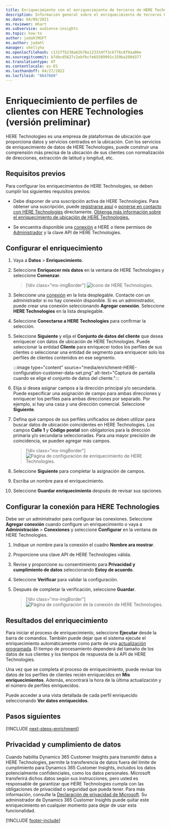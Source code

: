 ```yaml
---
title: Enriquecimiento con el enriquecimiento de terceros de HERE Technologies
description: Información general sobre el enriquecimiento de terceros HERE Technologies.
ms.date: 04/09/2021
ms.reviewer: mhart
ms.subservice: audience-insights
ms.topic: how-to
author: jodahlMSFT
ms.author: jodahl
manager: shellyha
ms.openlocfilehash: c131ffb230a62b76e123334ff3c6776c8f9aa06e
ms.sourcegitcommit: b7dbcd5627c2ebfbcfe65589991c159ba290d377
ms.translationtype: HT
ms.contentlocale: es-ES
ms.lasthandoff: 04/27/2022
ms.locfileid: "8647669"
---
```

# <a name="enrichment-of-customer-profiles-with-here-technologies-preview"></a>Enriquecimiento de perfiles de clientes con HERE Technologies (versión preliminar)

HERE Technologies es una empresa de plataformas de ubicación que proporciona datos y servicios centrados en la ubicación. Con los servicios de enriquecimiento de datos de HERE Technologies, puede construir una comprensión más precisa de la ubicación de sus clientes con normalización de direcciones, extracción de latitud y longitud, etc.

## <a name="prerequisites"></a>Requisitos previos

Para configurar los enriquecimientos de HERE Technologies, se deben cumplir los siguientes requisitos previos:

- Debe disponer de una suscripción activa de HERE Technologies. Para obtener una suscripción, puede [registrarse aquí](https://developer.here.com/sign-up?utm_medium=referral&utm_source=Microsoft-Dynamics-CI&create=Freemium-Basic) o [ponerse en contacto con HERE Technologies](https://developer.here.com/help?utm_medium=referral&utm_source=Microsoft-Dynamics-CI#how-can-we-help-you) directamente. [Obtenga más información sobre el enriquecimiento de ubicación de HERE Technologies.](https://developer.here.com/location-enrichment?cid=Dev-MicrosoftDynamics-DB-0-Dev-&utm_source=MicrosoftDynamics&utm_medium=referral&utm_campaign=Online_Dev_ReferralMicrosoft)

- Se encuentra disponible una [conexión](connections.md) a HERE *o* tiene permisos de [Administrador](permissions.md#admin) y la clave API de HERE Technologies.

## <a name="configure-the-enrichment"></a>Configurar el enriquecimiento

1. Vaya a **Datos** > **Enriquecimiento**. 

1. Seleccione **Enriquecer mis datos** en la ventana de HERE Technologies y seleccione **Comenzar**.

   > [!div class="mx-imgBorder"]
   > ![Icono de HERE Technologies.](media/HERE-tile.png "Mosaico de HERE Technologies")

1. Seleccione una [conexión](connections.md) en la lista desplegable. Contacte con un administrador si no hay conexión disponible. Si es un administrador, puede crear una conexión seleccionando **Agregar conexión**. Seleccione **HERE Technologies** en la lista desplegable. 

1. Seleccione **Conectarse a HERE Technologies** para confirmar la selección.

1.  Seleccione **Siguiente** y elija el **Conjunto de datos del cliente** que desea enriquecer con datos de ubicación de HERE Technologies. Puede seleccionar la entidad **Cliente** para enriquecer todos los perfiles de sus clientes o seleccionar una entidad de segmento para enriquecer solo los perfiles de clientes contenidos en ese segmento.

    :::image type="content" source="media/enrichment-HERE-configuration-customer-data-set.png" alt-text="Captura de pantalla cuando se elige el conjunto de datos del cliente.":::

1. Elija si desea asignar campos a la dirección principal y/o secundaria. Puede especificar una asignación de campo para ambas direcciones y enriquecer los perfiles para ambas direcciones por separado. Por ejemplo, si hay una casa y una dirección comercial. Seleccione **Siguiente**.

1. Defina qué campos de sus perfiles unificados se deben utilizar para buscar datos de ubicación coincidentes en HERE Technologies. Los campos **Calle 1** y **Código postal** son obligatorios para la dirección primaria y/o secundaria seleccionadas. Para una mayor precisión de coincidencia, se pueden agregar más campos.

   > [!div class="mx-imgBorder"]
   > ![Página de configuración de enriquecimiento de HERE Technologies.](media/enrichment-HERE-configuration.png "Página de configuración de enriquecimiento de HERE Technologies")

1. Seleccione **Siguiente** para completar la asignación de campos.

1. Escriba un nombre para el enriquecimiento. 

1. Seleccione **Guardar enriquecimiento** después de revisar sus opciones.

## <a name="configure-the-connection-for-here-technologies"></a>Configurar la conexión para HERE Technologies 

Debe ser un administrador para configurar las conexiones. Seleccione **Agregar conexión** cuando configure un enriquecimiento *o* vaya a **Administración** > **Conexiones** y seleccione **Configurar** en la ventana de HERE Technologies.

1. Indique un nombre para la conexión el cuadro **Nombre ara mostrar**.

1. Proporcione una clave API de HERE Technologies válida.

1. Revise y proporcione su consentimiento para **Privacidad y cumplimiento de datos** seleccionando **Estoy de acuerdo**.

1. Seleccione **Verificar** para validar la configuración.

1. Después de completar la verificación, seleccione **Guardar**.

   > [!div class="mx-imgBorder"]
   > ![Página de configuración de la conexión de HERE Technologies.](media/enrichment-HERE-connection.png "Página de configuración de la conexión de HERE Technologies")

## <a name="enrichment-results"></a>Resultados del enriquecimiento

Para iniciar el proceso de enriquecimiento, seleccione **Ejecutar** desde la barra de comandos. También puede dejar que el sistema ejecute el enriquecimiento automáticamente como parte de una [actualización programada](system.md#schedule-tab). El tiempo de procesamiento dependerá del tamaño de los datos de sus clientes y los tiempos de respuesta de la API de HERE Technologies.

Una vez que se completa el proceso de enriquecimiento, puede revisar los datos de los perfiles de clientes recién enriquecidos en **Mis enriquecimientos**. Además, encontrará la hora de la última actualización y el número de perfiles enriquecidos.

Puede acceder a una vista detallada de cada perfil enriquecido seleccionando **Ver datos enriquecidos**.

## <a name="next-steps"></a>Pasos siguientes

[!INCLUDE [next-steps-enrichment](includes/next-steps-enrichment.md)]

## <a name="data-privacy-and-compliance"></a>Privacidad y cumplimiento de datos

Cuando habilita Dynamics 365 Customer Insights para transmitir datos a HERE Technologies, permite la transferencia de datos fuera del límite de cumplimiento para Dynamics 365 Customer Insights, incluidos los datos potencialmente confidenciales, como los datos personales. Microsoft transferirá dichos datos según sus instrucciones, pero usted es responsable de garantizar que HERE Technologies cumpla con las obligaciones de privacidad o seguridad que pueda tener. Para más información, consulte la [Declaración de privacidad de Microsoft](https://go.microsoft.com/fwlink/?linkid=396732).
Su administrador de Dynamics 365 Customer Insights puede quitar este enriquecimiento en cualquier momento para dejar de usar esta funcionalidad.


[!INCLUDE [footer-include](includes/footer-banner.md)]
